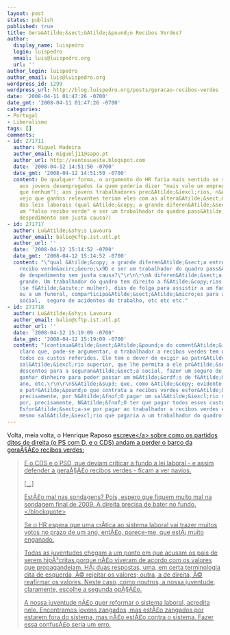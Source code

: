 ```yaml
---
layout: post
status: publish
published: true
title: Gera&Atilde;&sect;&Atilde;&pound;o Recibos Verdes?
author:
  display_name: luispedro
  login: luispedro
  email: luis@luispedro.org
  url: ''
author_login: luispedro
author_email: luis@luispedro.org
wordpress_id: 1299
wordpress_url: http://blog.luispedro.org/posts/geracao-recibos-verdes
date: '2008-04-11 01:47:26 -0700'
date_gmt: '2008-04-11 01:47:26 -0700'
categories:
- Portugal
- Liberalismo
tags: []
comments:
- id: 271711
  author: Miguel Madeira
  author_email: miguelj11@sapo.pt
  author_url: http://ventosueste.blogspot.com
  date: '2008-04-12 14:51:50 -0700'
  date_gmt: '2008-04-12 14:51:50 -0700'
  content: De qualquer forma, o argumento do HR faria mais sentido se se dirigisse
    aos jovens desempregados (a quem poderia dizer "mais vale um emprego incerto do
    que nenhum"); aos jovens trabalhadores prec&Atilde;&iexcl;rios, n&Atilde;&pound;o
    vejo que ganhos relevantes teriam eles com as altera&Atilde;&sect;&Atilde;&micro;es
    das leis laborais (qual &Atilde;&copy; a grande diferen&Atilde;&sect;a entre ser
    um "falso recibo verde" e ser um trabalhador do quadro pass&Atilde;&shy;vel de
    despedimento sem justa causa?)
- id: 271717
  author: Lu&Atilde;&shy;s Lavoura
  author_email: balio@cftp.ist.utl.pt
  author_url: ''
  date: '2008-04-12 15:14:52 -0700'
  date_gmt: '2008-04-12 15:14:52 -0700'
  content: "\"qual &Atilde;&copy; a grande diferen&Atilde;&sect;a entre ser um &acirc;&euro;&oelig;falso
    recibo verde&acirc;&euro;\x9D e ser um trabalhador do quadro pass&Atilde;&shy;vel
    de despedimento sem justa causa?\"\r\n\r\nA diferen&Atilde;&sect;a &Atilde;&copy;
    grande. Um trabalhador do quadro tem direito a f&Atilde;&copy;rias pagas, maternidade
    (se f&Atilde;&acute;r mulher), dias de folga para assistir a um familiar doente
    ou a um funeral, comparticipa&Atilde;&sect;&Atilde;&micro;es para a seguran&Atilde;&sect;a
    social,  seguro de acidentes de trabalho, etc etc etc."
- id: 271718
  author: Lu&Atilde;&shy;s Lavoura
  author_email: balio@cftp.ist.utl.pt
  author_url: ''
  date: '2008-04-12 15:19:09 -0700'
  date_gmt: '2008-04-12 15:19:09 -0700'
  content: "(continua&Atilde;&sect;&Atilde;&pound;o do coment&Atilde;&iexcl;rio anterior)\r\n\r\n&Atilde;&permil;
    claro que, pode-se argumentar, o trabalhador a recibos verdes tem o dever de \"internalizar\"
    todos os custos referidos. Ele tem o dever de exigir ao patr&Atilde;&pound;o um
    sal&Atilde;&iexcl;rio superior, que lhe permita a ele pr&Atilde;&sup3;prio efetuar
    descontos para a seguran&Atilde;&sect;a social, fazer um seguro de sa&Atilde;&ordm;de,
    ganhar dinheiro para poder passar um m&Atilde;&ordf;s de f&Atilde;&copy;rias por
    ano, etc.\r\n\r\nS&Atilde;&sup3; que, como &Atilde;&copy; evidente e bem sabido,
    o patr&Atilde;&pound;o que contrata a recibos verdes esfor&Atilde;&sect;a-se,
    precisamente, por N&Atilde;&fnof;O pagar um sal&Atilde;&iexcl;rio superior, esfor&Atilde;&sect;a-se
    por, precisamente, N&Atilde;&fnof;O ter que pagar todos esses custos sociais.
    Esfor&Atilde;&sect;a-se por pagar ao trabalhador a recibos verdes exatamente o
    mesmo sal&Atilde;&iexcl;rio que pagaria a um trabalhador do quadro."
---
```

<p>Volta, meia volta, o Henrique Raposo <a href="http:&#47;&#47;atlantico.blogs.sapo.pt&#47;1249873.html">escreve<&#47;a> sobre como os partidos ditos de direita (o PS com D, e o CDS) andam a perder o barco da gera&Atilde;&sect;&Atilde;&pound;o recibos verdes:</p>
<blockquote><p>
E o CDS e o PSD, que deviam criticar a fundo a lei laboral - e assim defender a gera&Atilde;&sect;&Atilde;&pound;o recibos verdes - ficam a ver navios.</p>
<p>[...]</p>
<p>Est&Atilde;&pound;o mal nas sondagens? Pois, espero que fiquem muito mal na sondagem final de 2009. A direita precisa de bater no fundo.<br />
<&#47;blockquote></p>
<p>Se o HR espera que uma cr&Atilde;&shy;tica ao sistema laboral vai trazer muitos votos no prazo de um ano, ent&Atilde;&pound;o, parece-me, que est&Atilde;&iexcl; muito enganado.</p>
<p>Todas as juventudes chegam a um ponto em que acusam os pais de serem hip&Atilde;&sup3;critas porque n&Atilde;&pound;o viveram de acordo com os valores que propagandeiam. H&Atilde;&iexcl; duas respostas, uma, em certa terminologia dita de esquerda, &Atilde;&copy; rejeitar os valores; outra, a de direita, &Atilde;&copy; reafirmar os valores. Neste caso, como noutros, a nossa juventude, claramente, escolhe a segunda op&Atilde;&sect;&Atilde;&pound;o.</p>
<p>A nossa juventude n&Atilde;&pound;o quer reformar o sistema laboral, acredita nele. Encontramos jovens zangados, mas est&Atilde;&pound;o zangados por estarem fora do sistema, mas n&Atilde;&pound;o est&Atilde;&pound;o contra o sistema. Fazer essa confus&Atilde;&pound;o seria um erro.</p>
